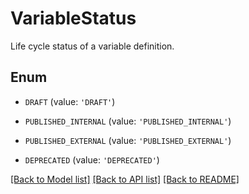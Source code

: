 # VariableStatus

Life cycle status of a variable definition.

## Enum

* `DRAFT` (value: `'DRAFT'`)

* `PUBLISHED_INTERNAL` (value: `'PUBLISHED_INTERNAL'`)

* `PUBLISHED_EXTERNAL` (value: `'PUBLISHED_EXTERNAL'`)

* `DEPRECATED` (value: `'DEPRECATED'`)

[[Back to Model list]](../README.md#documentation-for-models) [[Back to API list]](../README.md#documentation-for-api-endpoints) [[Back to README]](../README.md)


